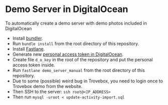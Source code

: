 # Demo Server in DigitalOcean

To automatically create a demo server with demo photos included in DigitalOcean

- Install [bundler](http://bundler.io).
- Run `bundle install` from the root directory of this repository.
- Install [Fastlane](https://github.com/fastlane/fastlane).
- Generate new [personal access token in DigitalOcean](https://cloud.digitalocean.com/settings/api/tokens).
- Create file `d_o_key` in the root of the repository and put the personal access token inside.
- Run `fastlane demo_server_manual` from the root directory of this repository.
- Due to some (possible) weird bug in Trovebox, you need to login once to Trovebox demo from the website.
- Then SSH to the server: `ssh root@<IP_ADDRESS>`
- Then run `mysql -uroot < update-activity-import.sql`
